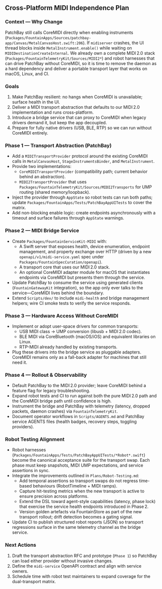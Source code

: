 ## Cross-Platform MIDI Independence Plan

### Context — Why Change
PatchBay still calls CoreMIDI directly when enabling instruments (`Packages/FountainApps/Sources/patchbay-app/Canvas/MetalCanvasHost.swift:206`). If `midiserver` crashes, the UI thread blocks inside `MetalInstrument.enable()` while waiting on `MIDIDestinationCreateInternal`. We already own a complete MIDI 2.0 stack (`Packages/FountainTelemetryKit/Sources/MIDI2*`) and robot harnesses that can drive PatchBay without CoreMIDI, so it is time to remove the daemon as a hard dependency and deliver a portable transport layer that works on macOS, Linux, and CI.

### Goals
1. Make PatchBay resilient: no hangs when CoreMIDI is unavailable; surface health in the UI.
2. Deliver a MIDI transport abstraction that defaults to our MIDI 2.0 implementation and runs cross-platform.
3. Introduce a bridge service that can proxy to CoreMIDI when legacy drivers demand it, but keep the app decoupled.
4. Prepare for fully native drivers (USB, BLE, RTP) so we can run without CoreMIDI entirely.

### Phase 1 — Transport Abstraction (PatchBay)
- Add a `MIDITransportProvider` protocol around the existing CoreMIDI calls in `MetalCanvasHost`, `StageInstrumentsBinder`, and `MetalInstrument`.
- Provide two implementations:
  - `CoreMIDITransportProvider` (compatibility path; current behavior behind an abstraction).
  - `MIDI2TransportProvider` that uses `Packages/FountainTelemetryKit/Sources/MIDI2Transports` for UMP routing (shared memory/loopback).
- Inject the provider through `AppState` so robot tests can run both paths; update `Packages/FountainApps/Tests/PatchBayAppUITests` to cover the matrix.
- Add non-blocking enable logic: create endpoints asynchronously with a timeout and surface failures through `AppState` warnings.

### Phase 2 — MIDI Bridge Service
- Create `Packages/FountainServiceKit-MIDI` with:
  - A Swift server that exposes health, device enumeration, endpoint management, and property exchange over HTTP (driven by a new `openapi/v1/midi-service.yaml` spec under `Packages/FountainSpecCuration/openapi`).
  - A transport core that uses our MIDI 2.0 stack.
  - An optional CoreMIDI adapter module for macOS that instantiates endpoints via CoreMIDI but presents them through the service.
- Update PatchBay to consume the service using generated clients (`FountainGatewayKit` integration), so the app only ever talks to the service—CoreMIDI lives behind the boundary.
- Extend `Scripts/dev/` to include `midi-health` and bridge management helpers; wire CI smoke tests to verify the service responds.

### Phase 3 — Hardware Access Without CoreMIDI
- Implement or adopt user-space drivers for common transports:
  - USB MIDI class → UMP conversion (libusb + MIDI 2.0 codec).
  - BLE MIDI via CoreBluetooth (macOS/iOS) and equivalent libraries on Linux.
  - RTP-MIDI already handled by existing transports.
- Plug these drivers into the bridge service as pluggable adapters. CoreMIDI remains only as a fall-back adapter for machines that still need it.

### Phase 4 — Rollout & Observability
- Default PatchBay to the MIDI 2.0 provider; leave CoreMIDI behind a feature flag for legacy troubleshooting.
- Expand robot tests and CI to run against both the pure MIDI 2.0 path and the CoreMIDI bridge path until confidence is high.
- Instrument the bridge and PatchBay with telemetry (latency, dropped packets, daemon crashes) via `FountainTelemetryKit`.
- Document operator workflows in `Scripts/AGENTS.md` and PatchBay service AGENTS files (health badges, recovery steps, toggling providers).

### Robot Testing Alignment
- Robot harnesses (`Packages/FountainApps/Tests/PatchBayAppUITests/*Robot*.swift`) become the canonical acceptance suite for the transport swap. Each phase must keep snapshots, MIDI UMP expectations, and service assertions in sync.
- Integrate the improvements outlined in `Plans/Robot-Testing.md`:
  - Add temporal assertions so transport swaps do not regress time-based behaviours (RobotTimeline + MIDI ramps).
  - Capture hit-testing metrics when the new transport is active to ensure precision across platforms.
  - Extend the DSL toward agent-style capabilities (latency, phase lock) that exercise the service health endpoints introduced in Phase 2.
  - Version golden artefacts via FountainStore as part of the new transport rollout; drift detection becomes a gating signal.
- Update CI to publish structured robot reports (JSON) so transport regressions surface in the same telemetry channel as the bridge service.

### Next Actions
1. Draft the transport abstraction RFC and prototype (`Phase 1`) so PatchBay can load either provider without invasive changes.
2. Define the `midi-service` OpenAPI contract and align with service owners.
3. Schedule time with robot test maintainers to expand coverage for the dual-transport matrix.
